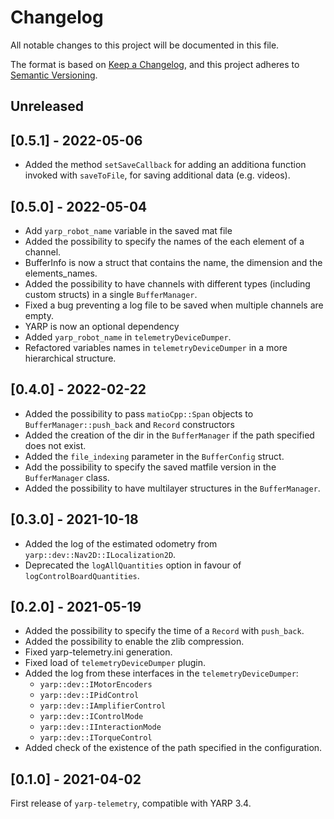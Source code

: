 # Changelog
All notable changes to this project will be documented in this file.

The format is based on [Keep a Changelog](https://keepachangelog.com/en/1.0.0/),
and this project adheres to [Semantic Versioning](https://semver.org/spec/v2.0.0.html).

## Unreleased

## [0.5.1] - 2022-05-06

- Added the method `setSaveCallback` for adding an additiona function invoked with
  `saveToFile`, for saving additional data (e.g. videos).

## [0.5.0] - 2022-05-04

- Add `yarp_robot_name` variable in the saved mat file
- Added the possibility to specify the names of the each element of a channel.
- BufferInfo is now a struct that contains the name, the dimension and the elements_names.
- Added the possibility to have channels with different types (including custom structs) in a single ``BufferManager``.
- Fixed a bug preventing a log file to be saved when multiple channels are empty.
- YARP is now an optional dependency
- Added `yarp_robot_name` in `telemetryDeviceDumper`.
- Refactored variables names in `telemetryDeviceDumper` in a more hierarchical structure.

## [0.4.0] - 2022-02-22

- Added the possibility to pass `matioCpp::Span` objects to `BufferManager::push_back` and `Record` constructors
- Added the creation of the dir in the `BufferManager` if the path specified does not exist.
- Added the `file_indexing` parameter in the `BufferConfig` struct.
- Add the possibility to specify the saved matfile version in the `BufferManager` class.
- Added the possibility to have multilayer structures in the `BufferManager`.

## [0.3.0] - 2021-10-18

- Added the log of the estimated odometry from `yarp::dev::Nav2D::ILocalization2D`.
- Deprecated the `logAllQuantities` option in favour of `logControlBoardQuantities`.

## [0.2.0] - 2021-05-19

- Added the possibility to specify the time of a ``Record`` with ``push_back``.
- Added the possibility to enable the zlib compression.
- Fixed yarp-telemetry.ini generation.
- Fixed load of `telemetryDeviceDumper` plugin.
- Added the log from these interfaces in the `telemetryDeviceDumper`:
  - `yarp::dev::IMotorEncoders`
  - `yarp::dev::IPidControl`
  - `yarp::dev::IAmplifierControl`
  - `yarp::dev::IControlMode`
  - `yarp::dev::IInteractionMode`
  - `yarp::dev::ITorqueControl`
- Added check of the existence of the path specified in the configuration.

## [0.1.0] - 2021-04-02

First release of `yarp-telemetry`, compatible with YARP 3.4.

